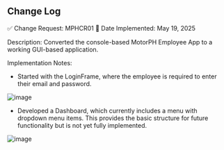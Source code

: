 ## Change Log
✅ Change Request: MPHCR01 
📅 Date Implemented: May 19, 2025

Description: Converted the console-based MotorPH Employee App to a working GUI-based application.

Implementation Notes:

  - Started with the LoginFrame, where the employee is required to enter their email and password.

![image](https://github.com/user-attachments/assets/a9bb8956-cb60-42be-bd31-0b0a4edb1a99)

  - Developed a Dashboard, which currently includes a menu with dropdown menu items. This provides the basic structure for future functionality but is not yet fully implemented.

![image](https://github.com/user-attachments/assets/1d9bf4e2-d8e3-48a8-9670-63d8e80787cb)






